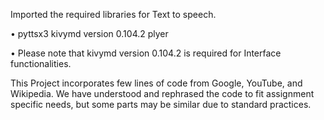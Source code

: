 Imported the required libraries for Text to speech.

•	pyttsx3 kivymd version 0.104.2 plyer

•	Please note that kivymd version 0.104.2 is required for Interface functionalities.

This Project incorporates few lines of code from Google, YouTube, and Wikipedia. We have understood and rephrased the code to fit assignment specific needs, but some parts may be similar due to standard practices.

